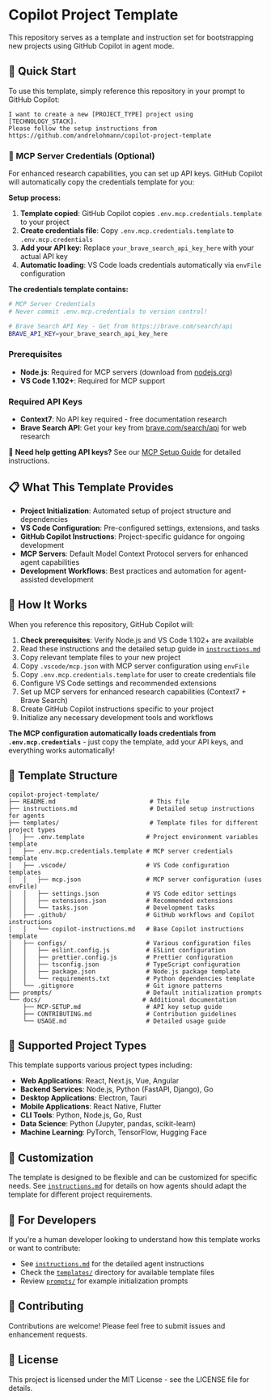 # Copilot Project Template

This repository serves as a template and instruction set for bootstrapping new projects using GitHub Copilot in agent mode.

## 🚀 Quick Start

To use this template, simply reference this repository in your prompt to GitHub Copilot:

```
I want to create a new [PROJECT_TYPE] project using [TECHNOLOGY_STACK]. 
Please follow the setup instructions from https://github.com/andrelohmann/copilot-project-template
```

### 🔑 MCP Server Credentials (Optional)

For enhanced research capabilities, you can set up API keys. GitHub Copilot will automatically copy the credentials template for you:

**Setup process:**
1. **Template copied**: GitHub Copilot copies `.env.mcp.credentials.template` to your project
2. **Create credentials file**: Copy `.env.mcp.credentials.template` to `.env.mcp.credentials`
3. **Add your API key**: Replace `your_brave_search_api_key_here` with your actual API key
4. **Automatic loading**: VS Code loads credentials automatically via `envFile` configuration

**The credentials template contains:**
```bash
# MCP Server Credentials
# Never commit .env.mcp.credentials to version control!

# Brave Search API Key - Get from https://brave.com/search/api
BRAVE_API_KEY=your_brave_search_api_key_here
```

### Prerequisites

- **Node.js**: Required for MCP servers (download from [nodejs.org](https://nodejs.org/))
- **VS Code 1.102+**: Required for MCP support

### Required API Keys

- **Context7**: No API key required - free documentation research
- **Brave Search API**: Get your key from [brave.com/search/api](https://brave.com/search/api) for web research

📖 **Need help getting API keys?** See our [MCP Setup Guide](./docs/MCP-SETUP.md) for detailed instructions.

## 📋 What This Template Provides

- **Project Initialization**: Automated setup of project structure and dependencies
- **VS Code Configuration**: Pre-configured settings, extensions, and tasks
- **GitHub Copilot Instructions**: Project-specific guidance for ongoing development
- **MCP Servers**: Default Model Context Protocol servers for enhanced agent capabilities
- **Development Workflows**: Best practices and automation for agent-assisted development

## 🤖 How It Works

When you reference this repository, GitHub Copilot will:

1. **Check prerequisites**: Verify Node.js and VS Code 1.102+ are available
2. Read these instructions and the detailed setup guide in [`instructions.md`](./instructions.md)
3. Copy relevant template files to your new project
4. Copy `.vscode/mcp.json` with MCP server configuration using `envFile`
5. Copy `.env.mcp.credentials.template` for user to create credentials file
6. Configure VS Code settings and recommended extensions
7. Set up MCP servers for enhanced research capabilities (Context7 + Brave Search)
8. Create GitHub Copilot instructions specific to your project
9. Initialize any necessary development tools and workflows

**The MCP configuration automatically loads credentials from `.env.mcp.credentials`** - just copy the template, add your API keys, and everything works automatically!

## 📁 Template Structure

```
copilot-project-template/
├── README.md                          # This file
├── instructions.md                    # Detailed setup instructions for agents
├── templates/                         # Template files for different project types
│   ├── .env.template                 # Project environment variables template
│   ├── .env.mcp.credentials.template # MCP server credentials template
│   ├── .vscode/                      # VS Code configuration templates
│   │   ├── mcp.json                  # MCP server configuration (uses envFile)
│   │   ├── settings.json             # VS Code editor settings
│   │   ├── extensions.json           # Recommended extensions
│   │   └── tasks.json                # Development tasks
│   ├── .github/                      # GitHub workflows and Copilot instructions
│   │   └── copilot-instructions.md   # Base Copilot instructions template
│   ├── configs/                      # Various configuration files
│   │   ├── eslint.config.js          # ESLint configuration
│   │   ├── prettier.config.js        # Prettier configuration
│   │   ├── tsconfig.json             # TypeScript configuration
│   │   ├── package.json              # Node.js package template
│   │   └── requirements.txt          # Python dependencies template
│   └── .gitignore                    # Git ignore patterns
├── prompts/                          # Default initialization prompts
└── docs/                            # Additional documentation
    ├── MCP-SETUP.md                  # API key setup guide
    ├── CONTRIBUTING.md               # Contribution guidelines
    └── USAGE.md                      # Detailed usage guide
```

## 🎯 Supported Project Types

This template supports various project types including:

- **Web Applications**: React, Next.js, Vue, Angular
- **Backend Services**: Node.js, Python (FastAPI, Django), Go
- **Desktop Applications**: Electron, Tauri
- **Mobile Applications**: React Native, Flutter
- **CLI Tools**: Python, Node.js, Go, Rust
- **Data Science**: Python (Jupyter, pandas, scikit-learn)
- **Machine Learning**: PyTorch, TensorFlow, Hugging Face

## 🔧 Customization

The template is designed to be flexible and can be customized for specific needs. See [`instructions.md`](./instructions.md) for details on how agents should adapt the template for different project requirements.

## 📖 For Developers

If you're a human developer looking to understand how this template works or want to contribute:

- See [`instructions.md`](./instructions.md) for the detailed agent instructions
- Check the [`templates/`](./templates/) directory for available template files
- Review [`prompts/`](./prompts/) for example initialization prompts

## 🤝 Contributing

Contributions are welcome! Please feel free to submit issues and enhancement requests.

## 📄 License

This project is licensed under the MIT License - see the LICENSE file for details.
